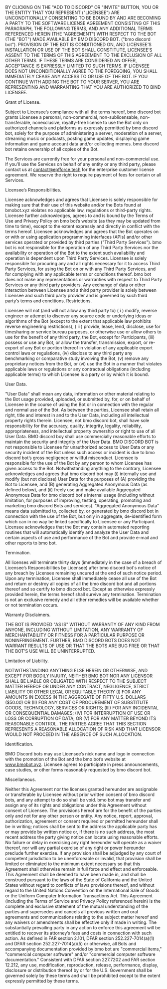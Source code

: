 BY CLICKING ON THE "ADD TO DISCORD" OR "INVITE" BUTTON, YOU OR THE ENTITY THAT YOU REPRESENT ("LICENSEE") ARE UNCONDITIONALLY CONSENTING TO BE BOUND BY AND ARE BECOMING A PARTY TO THE SOFTWARE LICENSE AGREEMENT CONSISTING OF THIS PARAGRAPH, THE FOLLOWING TERMS, AND ANY ADDITIONAL TERMS REFERENCED HEREIN (THE "AGREEMENT") WITH RESPECT TO THE BOT (THE "BOT") MADE AVAILABLE BY BMO DISCORD BOT. ("bmo discord bot"). PROVISION OF THE BOT IS CONDITIONED ON, AND LICENSEE’S INSTALLATION OR USE OF THE BOT SHALL CONSTITUTE, LICENSEE’S ASSENT TO THE TERMS OF THIS AGREEMENT TO THE EXCLUSION OF ALL OTHER TERMS. IF THESE TERMS ARE CONSIDERED AN OFFER, ACCEPTANCE IS EXPRESSLY LIMITED TO SUCH TERMS. IF LICENSEE DOES NOT UNCONDITIONALLY AGREE TO THE FOREGOING, YOU SHALL IMMEDIATELY CEASE ANY ACCESS TO OR USE OF THE BOT. IF YOU CONTINUE WITH ADDING THE BOT TO YOUR SERVER, YOU ARE REPRESENTING AND WARRANTING THAT YOU ARE AUTHORIZED TO BIND LICENSEE.

Grant of License.

Subject to Licensee’s compliance with all the terms hereof, bmo discord bot grants Licensee a personal, non-commercial, non-sublicensable, non-transferable, nonexclusive, royalty-free license to use the Bot only on authorized channels and platforms as expressly permitted by bmo discord bot, solely for the purpose of administering a server, moderation of a server, streaming music or podcasts, posting game updates, displaying game information and game account data and/or collecting memes. bmo discord bot retains ownership of all copies of the Bot.

The Services are currently free for your personal and non-commercial use. If you’ll use the Services on behalf of any entity or any third party, please contact us at contact@epfforce.tech for the enterprise customer license agreement. We reserve the right to require payment of fees for certain or all Services.

Licensee’s Responsibilities.

Licensee acknowledges and agrees that Licensee is solely responsible for making sure that their use of this website and/or the Bots found at bmobot.xyz violates no applicable law, regulations or third-party rights. 
Licensee further acknowledges, agrees to and is bound by the Terms of Use and Privacy Policy on bmo bot’s website (as they may be updated from time to time), except to the extent expressly and directly in conflict with the terms hereof.
Licensee acknowledges and agrees that the Bot operates on or with or using application programming interfaces (APIs) and/or other services operated or provided by third parties ("Third Party Services"). bmo bot is not responsible for the operation of any Third Party Services nor the availability or operation of the Bot to the extent such availability and operation is dependent upon Third Party Services. Licensee is solely responsible for procuring any and all rights necessary for it to access Third Party Services, for using the Bot on or with any Third Party Services, and for complying with any applicable terms or conditions thereof. bmo bot does not make any representations or warranties with respect to Third Party Services or any third party providers. Any exchange of data or other interaction between Licensee and a third party provider is solely between Licensee and such third party provider and is governed by such third party’s terms and conditions.
Restrictions.

Licensee will not (and will not allow any third party to) ( i ) modify, reverse engineer or attempt to discover any source code or underlying ideas or algorithms of the Bot (except to the extent that applicable law prohibits reverse engineering restrictions), ( ii ) provide, lease, lend, disclose, use for timesharing or service bureau purposes, or otherwise use or allow others to use for the benefit of any third party, the Bot, except for Participants, (iii) possess or  use any Bot, or allow the transfer, transmission, export, or re-export of any Bot or portion thereof in violation of any applicable export control laws or regulations, (iv) disclose to any third party any benchmarking or comparative study involving the Bot, (v) remove any proprietary notices from the Bot, or (vi) use the Bot in a manner that violates applicable laws or regulations or any contractual obligations (including applicable terms) to which Licensee is a party or by which it is bound.

User Data.

"User Data" shall mean any data, information or other material relating to the Bot usage provided, uploaded, or submitted by, for, or on behalf of Licensee in the course of using the Bot or in connection with the regular and normal use of the Bot. As between the parties, Licensee shall retain all right, title and interest in and to the User Data, including all intellectual property rights therein. Licensee, not bmo discord bot, shall have sole responsibility for the accuracy, quality, integrity, legality, reliability, appropriateness, and intellectual property ownership or right to use of all User Data. BMO discord boy shall use commercially reasonable efforts to maintain the security and integrity of the User Data. BMO DISCORD BOT is not responsible to Licensee for unauthorized access to User Data or any security incident of the Bot unless such access or incident is due to bmo discord bot’s gross negligence or willful misconduct. Licensee is responsible for the use of the Bot by any person to whom Licensee has given access to the Bot. Notwithstanding anything to the contrary, Licensee acknowledges and agrees that bmo discord bot may (i) internally use and modify (but not disclose) User Data for the purposes of (A) providing the Bot to Licensee, and (B) generating Aggregated Anonymous Data (as defined below), and (ii) freely use and make available Aggregated Anonymous Data for bmo discord bot's internal usage (including without limitation, for purposes of improving, testing, operating, promoting and marketing bmo discord Bots and services). "Aggregated Anonymous Data" means data submitted to, collected by, or generated by bmo discord bot in connection with the use of the Bot, but only in aggregate, de-identified form which can in no way be linked specifically to Licensee or any Participant. Licensee acknowledges that the Bot may contain automated reporting routines that will automatically identify and analyze the User Data and certain aspects of use and performance of the Bot and provide e-mail and other reports to bmo bot.

Termination.

All licenses will terminate thirty days (immediately in the case of a breach of Licensee’s Responsibilities by Licensee) after bmo discord bot's notice of any breach by Licensee remaining uncured at the end of such notice period. Upon any termination, Licensee shall immediately cease all use of the Bot and return or destroy all copies of all the bmo discord bot and all portions thereof and so certify to bmo discord bot. Except as otherwise expressly provided herein, the terms hereof shall survive any termination. Termination is not an exclusive remedy and all other remedies will be available whether or not termination occurs.

Warranty Disclaimers.

THE BOT IS PROVIDED "AS IS" WITHOUT WARRANTY OF ANY KIND FROM ANYONE, INCLUDING WITHOUT LIMITATION, ANY WARRANTY OF MERCHANTABILITY OR FITNESS FOR A PARTICULAR PURPOSE OR NONINFRINGEMENT. FURTHER, BMO DISCORD BOTS DOES NOT WARRANT RESULTS OF USE OR THAT THE BOTS ARE BUG FREE OR THAT THE BOT’S USE WILL BE UNINTERRUPTED.

Limitation of Liability.

NOTWITHSTANDING ANYTHING ELSE HEREIN OR OTHERWISE, AND EXCEPT FOR BODILY INJURY, NEITHER BMO BOT NOR ANY LICENSOR SHALL BE LIABLE OR OBLIGATED WITH RESPECT TO THE SUBJECT MATTER HEREOF OR UNDER ANY CONTRACT, NEGLIGENCE, STRICT LIABILITY OR OTHER LEGAL OR EQUITABLE THEORY (I) FOR ANY AMOUNTS IN EXCESS IN THE AGGREGATE OF FIFTY U.S. DOLLARS ($50.00) OR (II) FOR ANY COST OF PROCUREMENT OF SUBSTITUTE GOODS, TECHNOLOGY, SERVICES OR RIGHTS; (III) FOR ANY INCIDENTAL OR CONSEQUENTIAL DAMAGES; (IV) FOR INTERRUPTION OF USE OR LOSS OR CORRUPTION OF DATA; OR (V) FOR ANY MATTER BEYOND ITS REASONABLE CONTROL. THE PARTIES AGREE THAT THIS SECTION REPRESENTS A REASONABLE ALLOCATION OF RISK AND THAT LICENSOR WOULD NOT PROCEED IN THE ABSENCE OF SUCH ALLOCATION.

Identification.

BMO Discord bots may use Licensee’s nick name and logo in connection with the promotion of the Bot and the bmo bot’s website at www.bmobot.xyz. Licensee agrees to participate in press announcements, case studies, or other forms reasonably requested by bmo discord bot.

Miscellaneous.

Neither this Agreement nor the licenses granted hereunder are assignable or transferable by Licensee without prior written consent of bmo discord bots, and any attempt to do so shall be void. bmo bot may transfer and assign any of its rights and obligations under this Agreement without consent of Licensee. The provisions hereof are for the benefit of the parties only and not for any other person or entity. Any notice, report, approval, authorization, agreement or consent required or permitted hereunder shall be in writing; notices shall be sent to the address the applicable party has or may provide by written notice or, if there is no such address, the most recent address the party giving notice can locate using reasonable efforts. No failure or delay in exercising any right hereunder will operate as a waiver thereof, nor will any partial exercise of any right or power hereunder preclude further exercise. If any provision shall be adjudged by any court of competent jurisdiction to be unenforceable or invalid, that provision shall be limited or eliminated to the minimum extent necessary so that this Agreement shall otherwise remain in full force and effect and enforceable. This Agreement shall be deemed to have been made in, and shall be construed pursuant to the laws of the State of California and the United States without regard to conflicts of laws provisions thereof, and without regard to the United Nations Convention on the International Sale of Goods or the Uniform Computer Information Transactions Act. This Agreement (including the Terms of Service and Privacy Policy referenced herein) is the complete and exclusive statement of the mutual understanding of the parties and supersedes and cancels all previous written and oral agreements and communications relating to the subject matter hereof and any waivers or amendments shall be effective only if made in writing. The substantially prevailing party in any action to enforce this agreement will be entitled to recover its attorney’s fees and costs in connection with such action. As defined in FAR section 2.101, DFAR section 252.227-7014(a)(1) and DFAR section 252.227-7014(a)(5) or otherwise, all Bots and accompanying documentation provided by bmo bot are "commercial items," "commercial computer software" and/or "commercial computer software documentation." Consistent with DFAR section 227.7202 and FAR section 12.212, any use, modification, reproduction, release, performance, display, disclosure or distribution thereof by or for the U.S. Government shall be governed solely by these terms and shall be prohibited except to the extent expressly permitted by these terms.